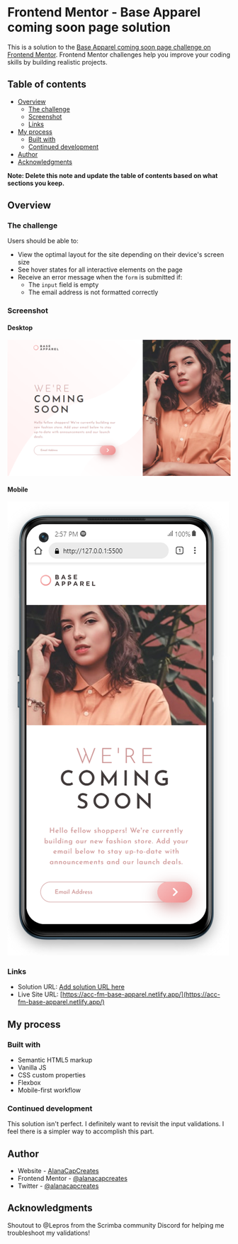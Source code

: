 # Frontend Mentor - Base Apparel coming soon page solution

This is a solution to the [Base Apparel coming soon page challenge on Frontend Mentor](https://www.frontendmentor.io/challenges/base-apparel-coming-soon-page-5d46b47f8db8a7063f9331a0). Frontend Mentor challenges help you improve your coding skills by building realistic projects. 

## Table of contents

- [Overview](#overview)
  - [The challenge](#the-challenge)
  - [Screenshot](#screenshot)
  - [Links](#links)
- [My process](#my-process)
  - [Built with](#built-with)
  - [Continued development](#continued-development)
- [Author](#author)
- [Acknowledgments](#acknowledgments)

**Note: Delete this note and update the table of contents based on what sections you keep.**

## Overview

### The challenge

Users should be able to:

- View the optimal layout for the site depending on their device's screen size
- See hover states for all interactive elements on the page
- Receive an error message when the `form` is submitted if:
  - The `input` field is empty
  - The email address is not formatted correctly

### Screenshot

#### Desktop
![Desktop Solution](./images/solution-desktop-screenshot.png)

#### Mobile
![Mobile Solution](./images/solution-screenshot-mobile.png)


### Links

- Solution URL: [Add solution URL here](https://your-solution-url.com)
- Live Site URL: [https://acc-fm-base-apparel.netlify.app/](https://acc-fm-base-apparel.netlify.app/)

## My process

### Built with

- Semantic HTML5 markup
- Vanilla JS
- CSS custom properties
- Flexbox
- Mobile-first workflow


### Continued development

This solution isn't perfect. I definitely want to revisit the input validations. I feel there is  a simpler way to accomplish this part.


## Author

- Website - [AlanaCapCreates](https://alanacapcreates.com)
- Frontend Mentor - [@alanacapcreates](https://www.frontendmentor.io/profile/alanacapcreates)
- Twitter - [@alanacapcreates](https://www.twitter.com/alanacapcreates)

## Acknowledgments

Shoutout to @Lepros from the Scrimba community Discord for helping me troubleshoot my validations!